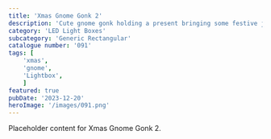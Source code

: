 ```yaml
---
title: 'Xmas Gnome Gonk 2'
description: 'Cute gnome gonk holding a present bringing some festive joy. Cool light which will light up any xmas decoration display. To be used with the generic rectangular - High box.'
category: 'LED Light Boxes'
subcategory: 'Generic Rectangular'
catalogue number: '091'
tags: [
    'xmas', 
    'gnome',
    'Lightbox', 
    ]
featured: true
pubDate: '2023-12-20'
heroImage: '/images/091.png'
---
```


Placeholder content for Xmas Gnome Gonk 2.
